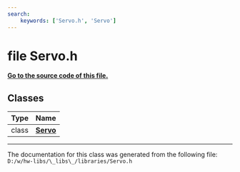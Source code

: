 ```yaml
---
search:
    keywords: ['Servo.h', 'Servo']
---
```


# file Servo.h

**[Go to the source code of this file.](_servo_8h_source.md)**
## Classes

|Type|Name|
|-----|-----|
|class|[**Servo**](class_servo.md)|




----------------------------------------
The documentation for this class was generated from the following file: `D:/w/hw-libs/\_libs\_/libraries/Servo.h`
